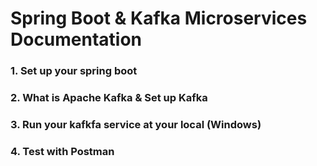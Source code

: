 # Spring Boot & Kafka Microservices Documentation

### 1. Set up your spring boot

### 2. What is Apache Kafka & Set up Kafka

### 3. Run your kafkfa service at your local (Windows)

### 4. Test with Postman
